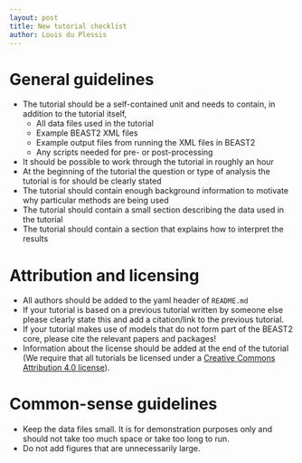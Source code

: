 ```yaml
---
layout: post
title: New tutorial checklist
author: Louis du Plessis
---
```


# General guidelines
- The tutorial should be a self-contained unit and needs to contain, in addition to the tutorial itself,
	- All data files used in the tutorial
	- Example BEAST2 XML files
	- Example output files from running the XML files in BEAST2
	- Any scripts needed for pre- or post-processing
- It should be possible to work through the tutorial in roughly an hour
- At the beginning of the tutorial the question or type of analysis the tutorial is for should be clearly stated
- The tutorial should contain enough background information to motivate why particular methods are being used
- The tutorial should contain a small section describing the data used in the tutorial
- The tutorial should contain a section that explains how to interpret the results


# Attribution and licensing
- All authors should be added to the yaml header of `README.md`
- If your tutorial is based on a previous tutorial written by someone else please clearly state this and add a citation/link to the previous tutorial.
- If your tutorial makes use of models that do not form part of the BEAST2 core, please cite the relevant papers and packages!
- Information about the license should be added at the end of the tutorial (We require that all tutorials be licensed under a [Creative Commons Attribution 4.0 license](https://creativecommons.org/licenses/by/4.0/)).


# Common-sense guidelines
- Keep the data files small. It is for demonstration purposes only and should not take too much space or take too long to run. 
- Do not add figures that are unnecessarily large.